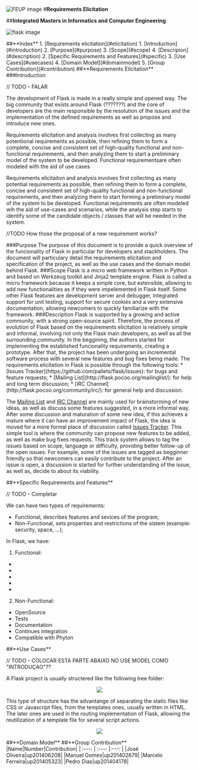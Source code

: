 ![FEUP image](https://sigarra.up.pt/feup/pt/WEB_GESSI_DOCS.download_file?p_name=F-370784536/logo_cores_oficiais.jpg)
#**Requirements Elicitation**

##**Integrated Masters in Informatics and Computer Engineering**

![flask image](http://flask.pocoo.org/static/logo/flask.png)

<a name="index"/>
##**Index**
1. [Requirements elicitation](#elicitation)
  1. [Introduction](#introduction)
  2. [Purpose](#purpose)
  3. [Scope](#scope)
  4. [Descripion](#description)
2. [Specific Requirements and Features](#specific)
3. [Use Cases](#usecases)
4. [Domain Model](#domainmodel)
5. [Group Contribution](#contribution)

<a name="elicitation"/>
##**Requirements Elicitation**
<a name="introduction"/>
###Introduction

  // TODO - FALAR

The development of Flask is made in a really simple and opened way. The big community that exists around Flask (???????) and the core of developers are the main responsible by the resolution of the issues and the implementation of the defined requirements as well as propose and introduce new ones.

  Requirements elicitation and analysis involves first collecting as many potentional requirements as possible, then refining them to form a complete, concise and consistent set of high-quality functional and non-functional requirements, and then analyzing them to start a preliminary model of the system to be developed. Functional requirementsare often modeled with the aid of use cases


Requirements elicitaiton and analysis involves first collecting as many potential requirements as possible, then refining them to form a complete, concise and consistent set of high-quality functional and non-functional requirements, and then analyzing them to start forming a preliminary model of the system to be developed. Functional requirements are often modeled wih the aid of use-cases and scenarios, while the analysis step starts to identify some of the candidate objects / classes that will be needed in the system.


//TODO How those the proposal of a new requirement works? 


<a name="purpose"/>
###Purpose
  The purpose of this document is to provide a quick overview of the funcionality of Flask in particular for developers and stackholders. The document will particulary detail the requirements elicitation and specification of the project, as well as the use cases and the domain model behind Flask.

<a name="scope"/>
###Scope
  Flask is a micro web framework written in Python and based on Werkzeug toolkit and Jinja2 template engine. Flask is called a micro framework because it keeps a simple core, but extensible, allowing to add new functionalities as if they were impelemented in Flask itself. Some other Flask features are development server and debugger, integrated support for unit testing, support for secure cookies and a very extensive documentation, allowing newcomers to quickly familiarize with the framework.

<a name="description"/>
###Description
  Flask is supported by a growing and active community, with a strong open-source spirit. Therefore, the process of evolution of Flask based on the requirements elicitation is relatively simple and informal, involving not only the Flask main developers, as well as all the surrounding community.
  In the beggining, the authors started for implementing the established funcionality requirements, creating a prototype. After that, the project has been undergoing an incremental software process with several new features and bug fixes being made. 
  The requirements elicitation in Flask is possible through the following tools:
* [Issues Tracker](https://github.com/pallets/flask/issues): for bugs and feature requests;
* [Mailing List](http://flask.pocoo.org/mailinglist/): for help and long term discussion;
* [IRC Channel](http://flask.pocoo.org/community/irc/): for general help and discussion.
  
The [Mailing List](http://flask.pocoo.org/mailinglist/) and [IRC Channel](http://flask.pocoo.org/community/irc/) are mainly used for brainstorming of new ideas, as well as discuss some features suggested, in a more informal way. After some discussion and maturation of some new idea, if this achieves a mature where it can have an improvement impact of Flask, the idea is moved for a more formal place of discussion called [Issues Tracker](https://github.com/pallets/flask/issues). This simple tool is where the community can propose new features to be added, as well as make bug fixes requests. This track system allows to tag the issues based on scope, language or difficulty, providing better follow-up of the open issues. For example, some of the issues are tagged as begginner friendly so that newcomers can easily contribute to the project. After an issue is open, a discussion is started for further understanding of the issue, as well as, decide to about its viability.

<a name="specific"/>
##**Specific Requirements and Features**


// TODO - Completar

We can have two types of requirements:
 *  Functional, describes features and sevices of the program;
 *  Non-Functional, sets properties and restrictions of the sistem (example: security, space, ...);


In Flask, we have:

1. Functional:
  *  
  *
  * 
  *
  *

2. Non-Functional:
  * OpenSource
  * Tests
  * Documentation
  * Continues  integration
  * Compatible with Phyton
 	


<a name="usecases"/>
##**Use Cases**



// TODO -  COLOCAR ESTA PARTE ABAIXO NO USE MODEL COMO "INTRODUÇAO"??

A Flask project is usually structered like the following tree folder:

<p align="center">
  <img src="https://github.com/rodavoce/flask/blob/development/esof/res/flasktree.png">
</p>



This type of structure has the advantange of separating the static files like CSS or Javascript files, from the templates ones, usually written in HTML. The later ones are used in the routing implementation of Flask, allowing the reutilization of a template file for several script actions.

<p align="center">
  <img src="https://github.com/rodavoce/flask/blob/development/esof/res/useCase.png">
</p>


<a name="domainmodel"/>
##**Domain Model**







<a name="contribution"/>
##**Group Contribution**
|Name|Number|Contribution|
| :---: | :---: |:---: |
|José Oliveira|up201406208|
|Manuel Gomes|up201402679|
|Marcelo Ferreira|up201405323|
|Pedro Dias|up201404178|
